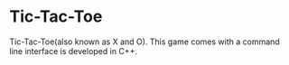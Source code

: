 # Tic-Tac-Toe
Tic-Tac-Toe(also known as X and O).
This game comes with a command line interface is developed in C++.
